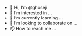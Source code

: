 - 👋 Hi, I’m @ghoseji
- 👀 I’m interested in ...
- 🌱 I’m currently learning ...
- 💞️ I’m looking to collaborate on ...
- 📫 How to reach me ...

<!---
ghoseji/ghoseji is a ✨ special ✨ repository because its `README.md` (this file) appears on your GitHub profile.
You can click the Preview link to take a look at your changes.
--->
